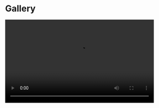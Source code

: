 # Gallery

<video width="480" height="270" controls>
  <source src="media/kmeans_flower_1856x1392_k16_wx5.0_wy5.0.mp4" type="video/mp4">
Your browser does not support the video tag.
</video>
